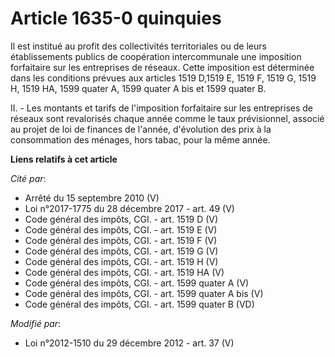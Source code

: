 # Article 1635-0 quinquies

Il est institué au profit des collectivités territoriales ou de leurs établissements publics de coopération intercommunale
une imposition forfaitaire sur les entreprises de réseaux. Cette imposition est déterminée dans les conditions prévues aux
articles 1519 D,1519 E, 1519 F, 1519 G, 1519 H, 1519 HA, 1599 quater A, 1599 quater A bis  et 1599 quater B.

II. - Les montants et tarifs de l'imposition forfaitaire sur les entreprises de réseaux sont revalorisés chaque année comme
le taux prévisionnel, associé au projet de loi de finances de l'année, d'évolution des prix à la consommation des ménages,
hors tabac, pour la même année.

**Liens relatifs à cet article**

_Cité par_:

  - Arrêté du 15 septembre 2010 (V)
  - Loi n°2017-1775 du 28 décembre 2017 - art. 49 (V)
  - Code général des impôts, CGI. - art. 1519 D (V)
  - Code général des impôts, CGI. - art. 1519 E (V)
  - Code général des impôts, CGI. - art. 1519 F (V)
  - Code général des impôts, CGI. - art. 1519 G (V)
  - Code général des impôts, CGI. - art. 1519 H (V)
  - Code général des impôts, CGI. - art. 1519 HA (V)
  - Code général des impôts, CGI. - art. 1599 quater A (V)
  - Code général des impôts, CGI. - art. 1599 quater A bis (V)
  - Code général des impôts, CGI. - art. 1599 quater B (VD)

_Modifié par_:

  - Loi n°2012-1510 du 29 décembre 2012 - art. 37 (V)
